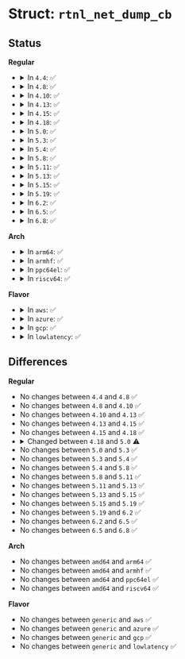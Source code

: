 # Struct: <code>rtnl_net_dump_cb</code>

## Status
<b>Regular</b>
<ul>
<li>
<details>
<summary>In <code>4.4</code>: ✅</summary>

```c
struct rtnl_net_dump_cb {
    struct net *net;
    struct sk_buff *skb;
    struct netlink_callback *cb;
    int idx;
    int s_idx;
};
```
</details>
</li>
<li>
<details>
<summary>In <code>4.8</code>: ✅</summary>

```c
struct rtnl_net_dump_cb {
    struct net *net;
    struct sk_buff *skb;
    struct netlink_callback *cb;
    int idx;
    int s_idx;
};
```
</details>
</li>
<li>
<details>
<summary>In <code>4.10</code>: ✅</summary>

```c
struct rtnl_net_dump_cb {
    struct net *net;
    struct sk_buff *skb;
    struct netlink_callback *cb;
    int idx;
    int s_idx;
};
```
</details>
</li>
<li>
<details>
<summary>In <code>4.13</code>: ✅</summary>

```c
struct rtnl_net_dump_cb {
    struct net *net;
    struct sk_buff *skb;
    struct netlink_callback *cb;
    int idx;
    int s_idx;
};
```
</details>
</li>
<li>
<details>
<summary>In <code>4.15</code>: ✅</summary>

```c
struct rtnl_net_dump_cb {
    struct net *net;
    struct sk_buff *skb;
    struct netlink_callback *cb;
    int idx;
    int s_idx;
};
```
</details>
</li>
<li>
<details>
<summary>In <code>4.18</code>: ✅</summary>

```c
struct rtnl_net_dump_cb {
    struct net *net;
    struct sk_buff *skb;
    struct netlink_callback *cb;
    int idx;
    int s_idx;
};
```
</details>
</li>
<li>
<details>
<summary>In <code>5.0</code>: ✅</summary>

```c
struct rtnl_net_dump_cb {
    struct net *tgt_net;
    struct net *ref_net;
    struct sk_buff *skb;
    struct net_fill_args fillargs;
    int idx;
    int s_idx;
};
```
</details>
</li>
<li>
<details>
<summary>In <code>5.3</code>: ✅</summary>

```c
struct rtnl_net_dump_cb {
    struct net *tgt_net;
    struct net *ref_net;
    struct sk_buff *skb;
    struct net_fill_args fillargs;
    int idx;
    int s_idx;
};
```
</details>
</li>
<li>
<details>
<summary>In <code>5.4</code>: ✅</summary>

```c
struct rtnl_net_dump_cb {
    struct net *tgt_net;
    struct net *ref_net;
    struct sk_buff *skb;
    struct net_fill_args fillargs;
    int idx;
    int s_idx;
};
```
</details>
</li>
<li>
<details>
<summary>In <code>5.8</code>: ✅</summary>

```c
struct rtnl_net_dump_cb {
    struct net *tgt_net;
    struct net *ref_net;
    struct sk_buff *skb;
    struct net_fill_args fillargs;
    int idx;
    int s_idx;
};
```
</details>
</li>
<li>
<details>
<summary>In <code>5.11</code>: ✅</summary>

```c
struct rtnl_net_dump_cb {
    struct net *tgt_net;
    struct net *ref_net;
    struct sk_buff *skb;
    struct net_fill_args fillargs;
    int idx;
    int s_idx;
};
```
</details>
</li>
<li>
<details>
<summary>In <code>5.13</code>: ✅</summary>

```c
struct rtnl_net_dump_cb {
    struct net *tgt_net;
    struct net *ref_net;
    struct sk_buff *skb;
    struct net_fill_args fillargs;
    int idx;
    int s_idx;
};
```
</details>
</li>
<li>
<details>
<summary>In <code>5.15</code>: ✅</summary>

```c
struct rtnl_net_dump_cb {
    struct net *tgt_net;
    struct net *ref_net;
    struct sk_buff *skb;
    struct net_fill_args fillargs;
    int idx;
    int s_idx;
};
```
</details>
</li>
<li>
<details>
<summary>In <code>5.19</code>: ✅</summary>

```c
struct rtnl_net_dump_cb {
    struct net *tgt_net;
    struct net *ref_net;
    struct sk_buff *skb;
    struct net_fill_args fillargs;
    int idx;
    int s_idx;
};
```
</details>
</li>
<li>
<details>
<summary>In <code>6.2</code>: ✅</summary>

```c
struct rtnl_net_dump_cb {
    struct net *tgt_net;
    struct net *ref_net;
    struct sk_buff *skb;
    struct net_fill_args fillargs;
    int idx;
    int s_idx;
};
```
</details>
</li>
<li>
<details>
<summary>In <code>6.5</code>: ✅</summary>

```c
struct rtnl_net_dump_cb {
    struct net *tgt_net;
    struct net *ref_net;
    struct sk_buff *skb;
    struct net_fill_args fillargs;
    int idx;
    int s_idx;
};
```
</details>
</li>
<li>
<details>
<summary>In <code>6.8</code>: ✅</summary>

```c
struct rtnl_net_dump_cb {
    struct net *tgt_net;
    struct net *ref_net;
    struct sk_buff *skb;
    struct net_fill_args fillargs;
    int idx;
    int s_idx;
};
```
</details>
</li>
</ul>
<b>Arch</b>
<ul>
<li>
<details>
<summary>In <code>arm64</code>: ✅</summary>

```c
struct rtnl_net_dump_cb {
    struct net *tgt_net;
    struct net *ref_net;
    struct sk_buff *skb;
    struct net_fill_args fillargs;
    int idx;
    int s_idx;
};
```
</details>
</li>
<li>
<details>
<summary>In <code>armhf</code>: ✅</summary>

```c
struct rtnl_net_dump_cb {
    struct net *tgt_net;
    struct net *ref_net;
    struct sk_buff *skb;
    struct net_fill_args fillargs;
    int idx;
    int s_idx;
};
```
</details>
</li>
<li>
<details>
<summary>In <code>ppc64el</code>: ✅</summary>

```c
struct rtnl_net_dump_cb {
    struct net *tgt_net;
    struct net *ref_net;
    struct sk_buff *skb;
    struct net_fill_args fillargs;
    int idx;
    int s_idx;
};
```
</details>
</li>
<li>
<details>
<summary>In <code>riscv64</code>: ✅</summary>

```c
struct rtnl_net_dump_cb {
    struct net *tgt_net;
    struct net *ref_net;
    struct sk_buff *skb;
    struct net_fill_args fillargs;
    int idx;
    int s_idx;
};
```
</details>
</li>
</ul>
<b>Flavor</b>
<ul>
<li>
<details>
<summary>In <code>aws</code>: ✅</summary>

```c
struct rtnl_net_dump_cb {
    struct net *tgt_net;
    struct net *ref_net;
    struct sk_buff *skb;
    struct net_fill_args fillargs;
    int idx;
    int s_idx;
};
```
</details>
</li>
<li>
<details>
<summary>In <code>azure</code>: ✅</summary>

```c
struct rtnl_net_dump_cb {
    struct net *tgt_net;
    struct net *ref_net;
    struct sk_buff *skb;
    struct net_fill_args fillargs;
    int idx;
    int s_idx;
};
```
</details>
</li>
<li>
<details>
<summary>In <code>gcp</code>: ✅</summary>

```c
struct rtnl_net_dump_cb {
    struct net *tgt_net;
    struct net *ref_net;
    struct sk_buff *skb;
    struct net_fill_args fillargs;
    int idx;
    int s_idx;
};
```
</details>
</li>
<li>
<details>
<summary>In <code>lowlatency</code>: ✅</summary>

```c
struct rtnl_net_dump_cb {
    struct net *tgt_net;
    struct net *ref_net;
    struct sk_buff *skb;
    struct net_fill_args fillargs;
    int idx;
    int s_idx;
};
```
</details>
</li>
</ul>

## Differences
<b>Regular</b>
<ul>
<li>
No changes between <code>4.4</code> and <code>4.8</code> ✅
</li>
<li>
No changes between <code>4.8</code> and <code>4.10</code> ✅
</li>
<li>
No changes between <code>4.10</code> and <code>4.13</code> ✅
</li>
<li>
No changes between <code>4.13</code> and <code>4.15</code> ✅
</li>
<li>
No changes between <code>4.15</code> and <code>4.18</code> ✅
</li>
<li>
<details>
<summary>Changed between <code>4.18</code> and <code>5.0</code> ⚠️</summary>
<ul>
<li>
<b>Field added. </b>
<code>struct net *tgt_net</code>
</li>
<li>
<b>Field added. </b>
<code>struct net *ref_net</code>
</li>
<li>
<b>Field added. </b>
<code>struct net_fill_args fillargs</code>
</li>
<li>
<b>Field removed. </b>
<code>struct net *net</code>
</li>
<li>
<b>Field removed. </b>
<code>struct netlink_callback *cb</code>
</li>
</ul>
</details>
</li>
<li>
No changes between <code>5.0</code> and <code>5.3</code> ✅
</li>
<li>
No changes between <code>5.3</code> and <code>5.4</code> ✅
</li>
<li>
No changes between <code>5.4</code> and <code>5.8</code> ✅
</li>
<li>
No changes between <code>5.8</code> and <code>5.11</code> ✅
</li>
<li>
No changes between <code>5.11</code> and <code>5.13</code> ✅
</li>
<li>
No changes between <code>5.13</code> and <code>5.15</code> ✅
</li>
<li>
No changes between <code>5.15</code> and <code>5.19</code> ✅
</li>
<li>
No changes between <code>5.19</code> and <code>6.2</code> ✅
</li>
<li>
No changes between <code>6.2</code> and <code>6.5</code> ✅
</li>
<li>
No changes between <code>6.5</code> and <code>6.8</code> ✅
</li>
</ul>
<b>Arch</b>
<ul>
<li>
No changes between <code>amd64</code> and <code>arm64</code> ✅
</li>
<li>
No changes between <code>amd64</code> and <code>armhf</code> ✅
</li>
<li>
No changes between <code>amd64</code> and <code>ppc64el</code> ✅
</li>
<li>
No changes between <code>amd64</code> and <code>riscv64</code> ✅
</li>
</ul>
<b>Flavor</b>
<ul>
<li>
No changes between <code>generic</code> and <code>aws</code> ✅
</li>
<li>
No changes between <code>generic</code> and <code>azure</code> ✅
</li>
<li>
No changes between <code>generic</code> and <code>gcp</code> ✅
</li>
<li>
No changes between <code>generic</code> and <code>lowlatency</code> ✅
</li>
</ul>
